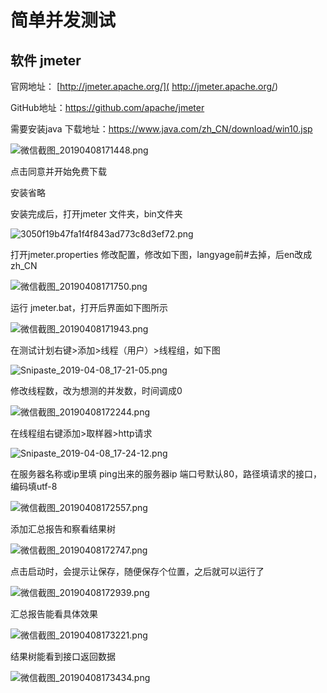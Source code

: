 # 简单并发测试

## 软件 jmeter

官网地址： [http://jmeter.apache.org/]( http://jmeter.apache.org/)

GitHub地址：https://github.com/apache/jmeter

需要安装java 下载地址：https://www.java.com/zh_CN/download/win10.jsp

![微信截图_20190408171448.png](https://i.loli.net/2019/04/08/5cab111953d9c.png)

点击同意并开始免费下载

安装省略



安装完成后，打开jmeter 文件夹，bin文件夹

![3050f19b47fa1f4f843ad773c8d3ef72.png](https://i.loli.net/2019/04/08/5cab11a265001.png)

打开jmeter.properties 修改配置，修改如下图，langyage前#去掉，后en改成zh_CN

![微信截图_20190408171750.png](https://i.loli.net/2019/04/08/5cab11ce0331e.png)



运行 jmeter.bat，打开后界面如下图所示

![微信截图_20190408171943.png](https://i.loli.net/2019/04/08/5cab123c51126.png)

在测试计划右键>添加>线程（用户）>线程组，如下图

![Snipaste_2019-04-08_17-21-05.png](https://i.loli.net/2019/04/08/5cab128d9c465.png)

修改线程数，改为想测的并发数，时间调成0 

![微信截图_20190408172244.png](https://i.loli.net/2019/04/08/5cab12f1d74bd.png)

在线程组右键添加>取样器>http请求

![Snipaste_2019-04-08_17-24-12.png](https://i.loli.net/2019/04/08/5cab134936c6e.png)

在服务器名称或ip里填 ping出来的服务器ip  端口号默认80，路径填请求的接口，编码填utf-8

![微信截图_20190408172557.png](https://i.loli.net/2019/04/08/5cab13b220e9a.png)

添加汇总报告和察看结果树

![微信截图_20190408172747.png](https://i.loli.net/2019/04/08/5cab14210554b.png)

点击启动时，会提示让保存，随便保存个位置，之后就可以运行了

![微信截图_20190408172939.png](https://i.loli.net/2019/04/08/5cab1493cf227.png)

汇总报告能看具体效果

![微信截图_20190408173221.png](https://i.loli.net/2019/04/08/5cab1539cc974.png)

结果树能看到接口返回数据

![微信截图_20190408173434.png](https://i.loli.net/2019/04/08/5cab15b943631.png)